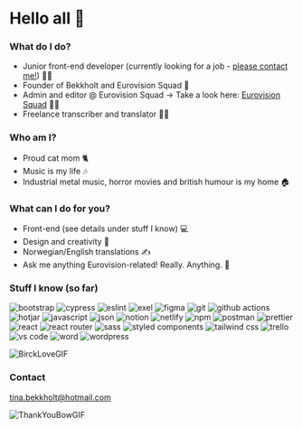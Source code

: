 # Hello all 👋

### What do I do?
* Junior front-end developer (currently looking for a job - [please contact me!](mailto:tina.bekkholt@hotmail.com)) 👩‍🎓
* Founder of Bekkholt and Eurovision Squad 💭
* Admin and editor @ Eurovision Squad -> Take a look here: [Eurovision Squad](https://eurovisionsquad.com/) 👩‍💻
* Freelance transcriber and translator 👩‍💼

### Who am I?
* Proud cat mom 🐈
* Music is my life 🎶
* Industrial metal music, horror movies and british humour is my home 🏠

### What can I do for you?
* Front-end (see details under stuff I know) 💻
* Design and creativity 🎨
* Norwegian/English translations ✍
* Ask me anything Eurovision-related! Really. Anything. 💬

### Stuff I know (so far)
![bootstrap](https://img.shields.io/badge/Bootstrap-563D7C?style=for-the-badge&logo=bootstrap&logoColor=white)
![cypress](https://img.shields.io/badge/Cypress-17202C?style=for-the-badge&logo=cypress&logoColor=white)
![eslint](https://img.shields.io/badge/eslint-3A33D1?style=for-the-badge&logo=eslint&logoColor=white)
![exel](https://img.shields.io/badge/Microsoft_Excel-217346?style=for-the-badge&logo=microsoft-excel&logoColor=white)
![figma](https://img.shields.io/badge/Figma-F24E1E?style=for-the-badge&logo=figma&logoColor=white)
![git](https://img.shields.io/badge/GIT-E44C30?style=for-the-badge&logo=git&logoColor=white)
![github actions](https://img.shields.io/badge/GitHub_Actions-2088FF?style=for-the-badge&logo=github-actions&logoColor=white)
![hotjar](https://img.shields.io/badge/hotjar-FD3A5C?style=for-the-badge&logo=hotjar&logoColor=white)
![javascript](https://img.shields.io/badge/JavaScript-323330?style=for-the-badge&logo=javascript&logoColor=F7DF1E)
![json](https://img.shields.io/badge/json-5E5C5C?style=for-the-badge&logo=json&logoColor=white)
![notion](https://img.shields.io/badge/Notion-000000?style=for-the-badge&logo=notion&logoColor=white)
![netlify](https://img.shields.io/badge/Netlify-00C7B7?style=for-the-badge&logo=netlify&logoColor=white)
![npm](https://img.shields.io/badge/npm-CB3837?style=for-the-badge&logo=npm&logoColor=white)
![postman](https://img.shields.io/badge/Postman-FF6C37?style=for-the-badge&logo=Postman&logoColor=white)
![prettier](https://img.shields.io/badge/prettier-1A2C34?style=for-the-badge&logo=prettier&logoColor=F7BA3E)
![react](https://img.shields.io/badge/React-20232A?style=for-the-badge&logo=react&logoColor=61DAFB)
![react router](https://img.shields.io/badge/React_Router-CA4245?style=for-the-badge&logo=react-router&logoColor=white)
![sass](https://img.shields.io/badge/Sass-CC6699?style=for-the-badge&logo=sass&logoColor=white)
![styled components](https://img.shields.io/badge/styled--components-DB7093?style=for-the-badge&logo=styled-components&logoColor=white)
![tailwind css](https://img.shields.io/badge/Tailwind_CSS-38B2AC?style=for-the-badge&logo=tailwind-css&logoColor=white)
![trello](https://img.shields.io/badge/Trello-0052CC?style=for-the-badge&logo=trello&logoColor=white)
![vs code](https://img.shields.io/badge/VSCode-0078D4?style=for-the-badge&logo=visual%20studio%20code&logoColor=white)
![word](https://img.shields.io/badge/Microsoft_Word-2B579A?style=for-the-badge&logo=microsoft-word&logoColor=white)
![wordpress](https://img.shields.io/badge/Wordpress-21759B?style=for-the-badge&logo=wordpress&logoColor=white)

![BirckLoveGIF](https://github.com/Bekkholt/Bekkholt/assets/114468875/2c354336-4c9b-4e0d-92e0-954278aca008)

### Contact
tina.bekkholt@hotmail.com

![ThankYouBowGIF](https://github.com/Bekkholt/Bekkholt/assets/114468875/6d3b45b3-4caf-4e22-9abb-eb3992dd381a)



<!--
**Bekkholt/Bekkholt** is a ✨ _special_ ✨ repository because its `README.md` (this file) appears on your GitHub profile.

Here are some ideas to get you started:

- 🔭 I’m currently working on ...
- 🌱 I’m currently learning ...
- 👯 I’m looking to collaborate on ...
- 🤔 I’m looking for help with ...
- 💬 Ask me about ...
- 📫 How to reach me: ...
- 😄 Pronouns: ...
- ⚡ Fun fact: ...
-->
